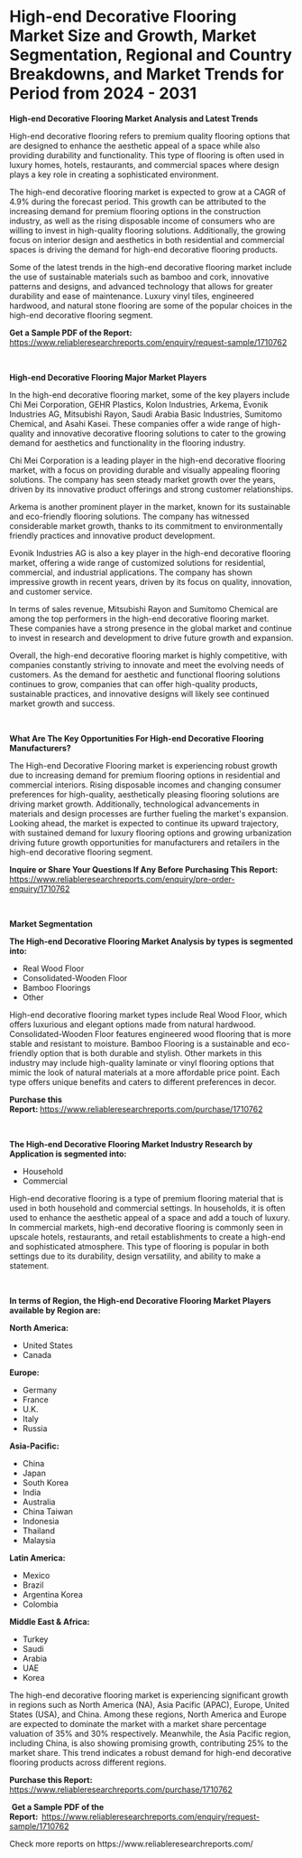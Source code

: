<p><h1>High-end Decorative Flooring Market Size and Growth, Market Segmentation, Regional and Country Breakdowns, and Market Trends for Period from 2024 -  2031</h1></p><p><strong>High-end Decorative Flooring Market Analysis and Latest Trends</strong></p>
<p><p>High-end decorative flooring refers to premium quality flooring options that are designed to enhance the aesthetic appeal of a space while also providing durability and functionality. This type of flooring is often used in luxury homes, hotels, restaurants, and commercial spaces where design plays a key role in creating a sophisticated environment.</p><p>The high-end decorative flooring market is expected to grow at a CAGR of 4.9% during the forecast period. This growth can be attributed to the increasing demand for premium flooring options in the construction industry, as well as the rising disposable income of consumers who are willing to invest in high-quality flooring solutions. Additionally, the growing focus on interior design and aesthetics in both residential and commercial spaces is driving the demand for high-end decorative flooring products.</p><p>Some of the latest trends in the high-end decorative flooring market include the use of sustainable materials such as bamboo and cork, innovative patterns and designs, and advanced technology that allows for greater durability and ease of maintenance. Luxury vinyl tiles, engineered hardwood, and natural stone flooring are some of the popular choices in the high-end decorative flooring segment.</p></p>
<p><strong>Get a Sample PDF of the Report:&nbsp;</strong> <a href="https://www.reliableresearchreports.com/enquiry/request-sample/1710762">https://www.reliableresearchreports.com/enquiry/request-sample/1710762</a></p>
<p>&nbsp;</p>
<p><strong>High-end Decorative Flooring Major Market Players</strong></p>
<p><p>In the high-end decorative flooring market, some of the key players include Chi Mei Corporation, GEHR Plastics, Kolon Industries, Arkema, Evonik Industries AG, Mitsubishi Rayon, Saudi Arabia Basic Industries, Sumitomo Chemical, and Asahi Kasei. These companies offer a wide range of high-quality and innovative decorative flooring solutions to cater to the growing demand for aesthetics and functionality in the flooring industry.</p><p>Chi Mei Corporation is a leading player in the high-end decorative flooring market, with a focus on providing durable and visually appealing flooring solutions. The company has seen steady market growth over the years, driven by its innovative product offerings and strong customer relationships.</p><p>Arkema is another prominent player in the market, known for its sustainable and eco-friendly flooring solutions. The company has witnessed considerable market growth, thanks to its commitment to environmentally friendly practices and innovative product development.</p><p>Evonik Industries AG is also a key player in the high-end decorative flooring market, offering a wide range of customized solutions for residential, commercial, and industrial applications. The company has shown impressive growth in recent years, driven by its focus on quality, innovation, and customer service.</p><p>In terms of sales revenue, Mitsubishi Rayon and Sumitomo Chemical are among the top performers in the high-end decorative flooring market. These companies have a strong presence in the global market and continue to invest in research and development to drive future growth and expansion.</p><p>Overall, the high-end decorative flooring market is highly competitive, with companies constantly striving to innovate and meet the evolving needs of customers. As the demand for aesthetic and functional flooring solutions continues to grow, companies that can offer high-quality products, sustainable practices, and innovative designs will likely see continued market growth and success.</p></p>
<p>&nbsp;</p>
<p><strong>What Are The Key Opportunities For High-end Decorative Flooring Manufacturers?</strong></p>
<p><p>The High-end Decorative Flooring market is experiencing robust growth due to increasing demand for premium flooring options in residential and commercial interiors. Rising disposable incomes and changing consumer preferences for high-quality, aesthetically pleasing flooring solutions are driving market growth. Additionally, technological advancements in materials and design processes are further fueling the market's expansion. Looking ahead, the market is expected to continue its upward trajectory, with sustained demand for luxury flooring options and growing urbanization driving future growth opportunities for manufacturers and retailers in the high-end decorative flooring segment.</p></p>
<p><strong>Inquire or Share Your Questions If Any Before Purchasing This Report:</strong> <a href="https://www.reliableresearchreports.com/enquiry/pre-order-enquiry/1710762">https://www.reliableresearchreports.com/enquiry/pre-order-enquiry/1710762</a></p>
<p>&nbsp;</p>
<p><strong>Market Segmentation</strong></p>
<p><strong>The High-end Decorative Flooring Market Analysis by types is segmented into:</strong></p>
<p><ul><li>Real Wood Floor</li><li>Consolidated-Wooden Floor</li><li>Bamboo Floorings</li><li>Other</li></ul></p>
<p><p>High-end decorative flooring market types include Real Wood Floor, which offers luxurious and elegant options made from natural hardwood. Consolidated-Wooden Floor features engineered wood flooring that is more stable and resistant to moisture. Bamboo Flooring is a sustainable and eco-friendly option that is both durable and stylish. Other markets in this industry may include high-quality laminate or vinyl flooring options that mimic the look of natural materials at a more affordable price point. Each type offers unique benefits and caters to different preferences in decor.</p></p>
<p><strong>Purchase this Report:&nbsp;</strong><a href="https://www.reliableresearchreports.com/purchase/1710762">https://www.reliableresearchreports.com/purchase/1710762</a></p>
<p>&nbsp;</p>
<p><strong>The High-end Decorative Flooring Market Industry Research by Application is segmented into:</strong></p>
<p><ul><li>Household</li><li>Commercial</li></ul></p>
<p><p>High-end decorative flooring is a type of premium flooring material that is used in both household and commercial settings. In households, it is often used to enhance the aesthetic appeal of a space and add a touch of luxury. In commercial markets, high-end decorative flooring is commonly seen in upscale hotels, restaurants, and retail establishments to create a high-end and sophisticated atmosphere. This type of flooring is popular in both settings due to its durability, design versatility, and ability to make a statement.</p></p>
<p>&nbsp;</p>
<p><strong>In terms of Region, the High-end Decorative Flooring Market Players available by Region are:</strong></p>
<p>
    <p> <strong> North America: </strong>
        <ul>
            <li>United States</li>
            <li>Canada</li>
        </ul>
        </p> 
    <p> <strong> Europe: </strong>
        <ul>
            <li>Germany</li>
            <li>France</li>
            <li>U.K.</li>
            <li>Italy</li>
            <li>Russia</li>
        </ul>
        </p> 
    <p> <strong> Asia-Pacific: </strong>
        <ul>
            <li>China</li>
            <li>Japan</li>
            <li>South Korea</li>
            <li>India</li>
            <li>Australia</li>
            <li>China Taiwan</li>
            <li>Indonesia</li>
            <li>Thailand</li>
            <li>Malaysia</li>
        </ul>
        </p> 
    <p> <strong> Latin America: </strong>
        <ul>
            <li>Mexico</li>
            <li>Brazil</li>
            <li>Argentina Korea</li>
            <li>Colombia</li>
        </ul>
        </p> 
    <p> <strong> Middle East & Africa: </strong>
        <ul>
            <li>Turkey</li>
            <li>Saudi</li>
            <li>Arabia</li>
            <li>UAE</li>
            <li>Korea</li>
        </ul>
    </p>
    </p>
<p><p>The high-end decorative flooring market is experiencing significant growth in regions such as North America (NA), Asia Pacific (APAC), Europe, United States (USA), and China. Among these regions, North America and Europe are expected to dominate the market with a market share percentage valuation of 35% and 30% respectively. Meanwhile, the Asia Pacific region, including China, is also showing promising growth, contributing 25% to the market share. This trend indicates a robust demand for high-end decorative flooring products across different regions.</p></p>
<p><strong>Purchase this Report: </strong><a href="https://www.reliableresearchreports.com/purchase/1710762">https://www.reliableresearchreports.com/purchase/1710762</a></p>
<p>&nbsp;<strong>Get a Sample PDF of the Report:&nbsp;&nbsp;</strong><a href="https://www.reliableresearchreports.com/enquiry/request-sample/1710762">https://www.reliableresearchreports.com/enquiry/request-sample/1710762</a></p>
<p><strong></strong></p>
<p>Check more reports on https://www.reliableresearchreports.com/</p>